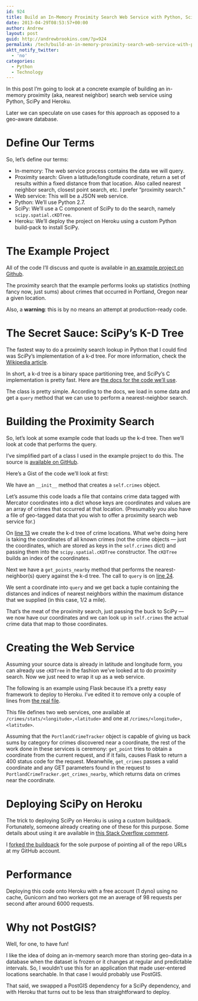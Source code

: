 ```yaml
---
id: 924
title: Build an In-Memory Proximity Search Web Service with Python, SciPy and Heroku
date: 2013-04-29T08:53:57+00:00
author: Andrew
layout: post
guid: http://andrewbrookins.com/?p=924
permalink: /tech/build-an-in-memory-proximity-search-web-service-with-python-scipy-and-heroku/
aktt_notify_twitter:
  - 'no'
categories:
  - Python
  - Technology
---
```

In this post I&#8217;m going to look at a concrete example of building an in-memory proximity (aka, nearest neighbor) search web service using Python, SciPy and Heroku.

Later we can speculate on use cases for this approach as opposed to a geo-aware database.

# <span id="Define_Our_Terms">Define Our Terms</span>

So, let&#8217;s define our terms:

  * In-memory: The web service process contains the data we will query.
  * Proximity search: Given a latitude/longitude coordinate, return a set of results within a fixed distance from that location. Also called nearest neighbor search, closest point search, etc. I prefer &#8220;proximity search.&#8221;
  * Web service: This will be a JSON web service.
  * Python: We&#8217;ll use Python 2.7.
  * SciPy: We&#8217;ll use a C component of SciPy to do the search, namely `scipy.spatial.cKDTree`.
  * Heroku: We&#8217;ll deploy the project on Heroku using a custom Python build-pack to install SciPy.

# <span id="The_Example_Project">The Example Project</span>

All of the code I&#8217;ll discuss and quote is available in [an example project on Github](https://github.com/abrookins/siren).

The proximity search that the example performs looks up statistics (nothing fancy now, just sums) about crimes that occurred in Portland, Oregon near a given location.

Also, a **warning**: this is by no means an attempt at production-ready code.

# <span id="The_Secret_Sauce_SciPy8217s_K-D_Tree">The Secret Sauce: SciPy&#8217;s K-D Tree</span>

The fastest way to do a proximity search lookup in Python that I could find was SciPy&#8217;s implementation of a k-d tree. For more information, check the [Wikipedia article](http://en.wikipedia.org/wiki/K-d_tree).

In short, a k-d tree is a binary space partitioning tree, and SciPy&#8217;s C implementation is pretty fast. Here are [the docs for the code we&#8217;ll use](http://docs.scipy.org/doc/scipy/reference/generated/scipy.spatial.cKDTree.html#scipy.spatial.cKDTree).

The class is pretty simple. According to the docs, we load in some data and get a `query` method that we can use to perform a nearest-neighbor search.

# <span id="Building_the_Proximity_Search">Building the Proximity Search</span>

So, let&#8217;s look at some example code that loads up the k-d tree. Then we&#8217;ll look at code that performs the query.

I&#8217;ve simplified part of a class I used in the example project to do this. The source is [available on GitHub](https://github.com/abrookins/siren/blob/master/siren/crime_tracker.py).

Here&#8217;s a Gist of the code we&#8217;ll look at first:



We have an `__init__` method that creates a `self.crimes` object.

Let&#8217;s assume this code loads a file that contains crime data tagged with Mercator coordinates into a dict whose keys are coordinates and values are an array of crimes that occurred at that location. (Presumably you also have a file of geo-tagged data that you wish to offer a proximity search web service for.)

On [line 13](https://gist.github.com/abrookins/5478445#file-gistfile1-py-L13) we create the k-d tree of crime locations. What we&#8217;re doing here is taking the coordinates of all known crimes (not the crime objects &#8212; just the coordinates, which are stored as keys in the `self.crimes` dict) and passing them into the `scipy.spatial.cKDTree` constructor. The `cKDTree` builds an index of the coordinates.

Next we have a `get_points_nearby` method that performs the nearest-neighbor(s) query against the k-d tree. The call to `query` is on [line 24](https://gist.github.com/abrookins/5478445#file-gistfile1-py-L24).

We sent a coordinate into `query` and we get back a tuple containing the distances and indices of nearest neighbors within the maximum distance that we supplied (in this case, 1/2 a mile).

That&#8217;s the meat of the proximity search, just passing the buck to SciPy &#8212; we now have our coordinates and we can look up in `self.crimes` the actual crime data that map to those coordinates.

# <span id="Creating_the_Web_Service">Creating the Web Service</span>

Assuming your source data is already in latitude and longitude form, you can already use `cKDTree` in the fashion we&#8217;ve looked at to do proximity search. Now we just need to wrap it up as a web service.

The following is an example using Flask because it&#8217;s a pretty easy framework to deploy to Heroku. I&#8217;ve edited it to remove only a couple of lines from [the real file](https://github.com/abrookins/siren/blob/master/siren/__init__.py).



This file defines two web services, one available at `/crimes/stats/<longitude>,<latitude>` and one at `/crimes/<longitude>,<latitude>`.

Assuming that the `PortlandCrimeTracker` object is capable of giving us back sums by category for crimes discovered near a coordinate, the rest of the work done in these services is ceremony: `get_point` tries to obtain a coordinate from the current request, and if it fails, causes Flask to return a 400 status code for the request. Meanwhile, `get_crimes` passes a valid coordinate and any GET parameters found in the request to `PortlandCrimeTracker.get_crimes_nearby`, which returns data on crimes near the coordinate.

# <span id="Deploying_SciPy_on_Heroku">Deploying SciPy on Heroku</span>

The trick to deploying SciPy on Heroku is using a custom buildpack. Fortunately, someone already creating one of these for this purpose. Some details about using it are available in [this Stack Overflow comment](http://stackoverflow.com/a/10632272).

I [forked the buildpack](https://github.com/abrookins/heroku-buildpack-python) for the sole purpose of pointing all of the repo URLs at my GitHub account.

# <span id="Performance">Performance</span>

Deploying this code onto Heroku with a free account (1 dyno) using no cache, Gunicorn and two workers got me an average of 98 requests per second after around 6000 requests.

# <span id="Why_not_PostGIS">Why not PostGIS?</span>

Well, for one, to have fun!

I like the idea of doing an in-memory search more than storing geo-data in a database when the dataset is frozen or it changes at regular and predictable intervals. So, I wouldn&#8217;t use this for an application that made user-entered locations searchable. In that case I would probably use PostGIS.

That said, we swapped a PostGIS dependency for a SciPy dependency, and with Heroku that turns out to be less than straightforward to deploy.